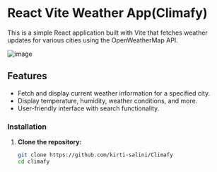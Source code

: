 # React Vite Weather App(Climafy)

This is a simple React application built with Vite that fetches weather updates for various cities using the OpenWeatherMap API.

![image](https://github.com/user-attachments/assets/1849badf-b0ee-4347-9d88-4bf7a667c3d6)


## Features

- Fetch and display current weather information for a specified city.
- Display temperature, humidity, weather conditions, and more.
- User-friendly interface with search functionality.

### Installation

1. **Clone the repository:**

   ```sh
   git clone https://github.com/kirti-salini/Climafy
   cd climafy

